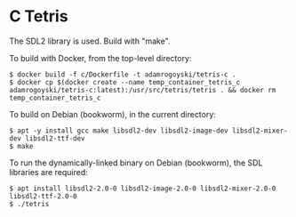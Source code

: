 # C Tetris

The SDL2 library is used. Build with "make".

To build with Docker, from the top-level directory:

```
$ docker build -f c/Dockerfile -t adamrogoyski/tetris-c .
$ docker cp $(docker create --name temp_container_tetris_c adamrogoyski/tetris-c:latest):/usr/src/tetris/tetris . && docker rm temp_container_tetris_c
```

To build on Debian (bookworm), in the current directory:

```
$ apt -y install gcc make libsdl2-dev libsdl2-image-dev libsdl2-mixer-dev libsdl2-ttf-dev
$ make
```

To run the dynamically-linked binary on Debian (bookworm), the SDL libraries are required:

```
$ apt install libsdl2-2.0-0 libsdl2-image-2.0-0 libsdl2-mixer-2.0-0 libsdl2-ttf-2.0-0
$ ./tetris
```
